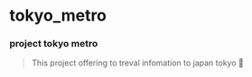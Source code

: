# tokyo_metro
### project tokyo metro 

> This project offering to treval infomation to japan tokyo 🚎
